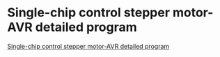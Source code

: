 # Single-chip control stepper motor-AVR detailed program
[Single-chip control stepper motor-AVR detailed program](https://aiwithcloud.com/2022/09/19/single_chip_control_stepper_motor_avr_detailed_program/)